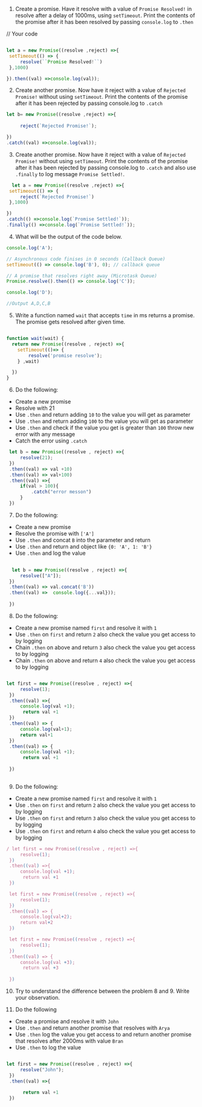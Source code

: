 1. Create a promise. Have it resolve with a value of `Promise Resolved!` in resolve after a delay of 1000ms, using `setTimeout`. Print the contents of the promise after it has been resolved by passing `console.log` to `.then`


// Your code
```js

let a = new Promise((resolve ,reject) =>{
 setTimeout(() => {
     resolve(``Promise Resolved!``)
 },1000)

}).then((val) =>console.log(val));
```

2. Create another promise. Now have it reject with a value of `Rejected Promise!` without using `setTimeout`. Print the contents of the promise after it has been rejected by passing console.log to `.catch`

```js
let b= new Promise((resolve ,reject) =>{
 
     reject(`Rejected Promise!`);

})
.catch((val) =>console.log(val));
```

3. Create another promise. Now have it reject with a value of `Rejected Promise!` without using `setTimeout`. Print the contents of the promise after it has been rejected by passing console.log to `.catch` and also use `.finally` to log message `Promise Settled!`.

```js
  let a = new Promise((resolve ,reject) =>{
 setTimeout(() => {
     reject(`Rejected Promise!`)
 },1000)

})
.catch(() =>console.log(`Promise Settled!`));
.finally(() =>console.log(`Promise Settled!`));
```

4. What will be the output of the code below.

```js
console.log('A');

// Asynchronous code finises in 0 seconds (Callback Queue)
setTimeout(() => console.log('B'), 0); // callback queue

// A promise that resolves right away (Microtask Queue)
Promise.resolve().then(() => console.log('C'));

console.log('D');

//Output A,D,C,B
```

5. Write a function named `wait` that accepts `time` in ms returns a promise. The promise gets resolved after given time.

```js

function wait(wait) {
  return new Promise((resolve , reject) =>{
    setTimeout(()=> {
        resolve('promise resolve');
    } ,wait)

  })
}
```

6. Do the following:


- Create a new promise
- Resolve with 21
- Use `.then` and return adding `10` to the value you will get as parameter
- Use `.then` and return adding `100` to the value you will get as parameter
- Use `.then` and check if the value you get is greater than `100` throw new error with any message
- Catch the error using `.catch`

```js
 let b = new Promise((resolve , reject) =>{
     resolve(21);
 })
 .then((val) => val +10)
 .then((val) => val+100)
 .then((val) =>{
     if(val > 100){
         .catch("error messon")
     }
 })
```

7. Do the following:

- Create a new promise
- Resolve the promise with `['A']`
- Use `.then` and concat `B` into the parameter and return
- Use `.then` and return and object like `{0: 'A', 1: 'B'}`
- Use `.then` and log the value

```js
  
  let b = new Promise((resolve , reject) =>{
     resolve(["A"]);
 })
 .then((val) => val.concat('B'))
 .then((val) =>  console.log({...val}));
 
 })
```

8. Do the following:

- Create a new promise named `first` and resolve it with `1`
- Use `.then` on `first` and return `2` also check the value you get access to by logging
- Chain `.then` on above and return `3` also check the value you get access to by logging
- Chain `.then` on above and return `4` also check the value you get access to by logging

```js

let first = new Promise((resolve , reject) =>{
     resolve(1);
 })
 .then((val) =>{ 
     console.log(val +1);
      return val +1
 })
 .then((val) => {
     console.log(val+1);
     return val+1
 })
 .then((val) => {
     console.log(val +1);
      return val +1
 
 })
    

```

9. Do the following:

- Create a new promise named `first` and resolve it with `1`
- Use `.then` on `first` and return `2` also check the value you get access to by logging
- Use `.then` on `first` and return `3` also check the value you get access to by logging
- Use `.then` on `first` and return `4` also check the value you get access to by logging

```js
/ let first = new Promise((resolve , reject) =>{
     resolve(1);
 })
 .then((val) =>{ 
     console.log(val +1);
      return val +1
 })

 let first = new Promise((resolve , reject) =>{
     resolve(1);
 })
 .then((val) => {
     console.log(val+2);
     return val+2
 })

 let first = new Promise((resolve , reject) =>{
     resolve(1);
 })
 .then((val) => {
     console.log(val +3);
      return val +3
 
 })
```

10. Try to understand the difference between the problem 8 and 9. Write your observation.



11. Do the following

- Create a promise and resolve it with `John`
- Use `.then` and return another promise that resolves with `Arya`
- Use `.then` log the value you get access to and return another promise that resolves after 2000ms with value `Bran`
- Use `.then` to log the value

```js

let first = new Promise((resolve , reject) =>{
     resolve("John");
 })
 .then((val) =>{ 
     
      return val +1
 })

```

